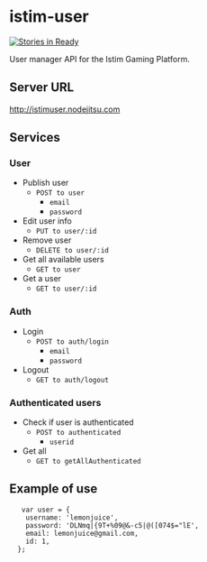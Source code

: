 istim-user
============
[![Stories in Ready](https://badge.waffle.io/istim/istim-user.png?label=ready&title=Ready)](https://waffle.io/istim/istim-user)

User manager API for the Istim Gaming Platform.

## Server URL

http://istimuser.nodejitsu.com

## Services
### User
  - Publish user
    - ```POST to user```
       - ``` email ```
       - ``` password ```
  - Edit user info
     - ```PUT to user/:id```
  - Remove user
    - ```DELETE to user/:id```
  - Get all available users
    - ```GET to user```
  - Get a user
    - ```GET to user/:id```

     
### Auth
  - Login
    - ```POST to auth/login```
       - ``` email ```
       - ``` password ```
  - Logout
    - ```GET to auth/logout```
  
### Authenticated users
  - Check if user is authenticated
    - ```POST to authenticated```
       - ``` userid ``` 
  - Get all
    - ```GET to getAllAuthenticated```
    
## Example of use

``` 
   var user = {
    username: 'lemonjuice',
    password: 'DLNmq|{9T+%09@&-c5|@([074$="lE',
    email: lemonjuice@gmail.com,
    id: 1,
  };
``` 
